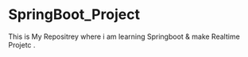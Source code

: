 # SpringBoot_Project
This is My Repositrey where i am learning Springboot &amp; make Realtime Projetc .
